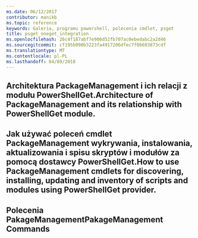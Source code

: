 ```yaml
---
ms.date: 06/12/2017
contributor: manikb
ms.topic: reference
keywords: Galeria, programu powershell, polecenia cmdlet, psget
title: psget_oneget_integration
ms.openlocfilehash: 26c4f187abf7e906d52fb707ac0ebedabc2a2d46
ms.sourcegitcommit: cf195b090b3223fa4917206dfec7f0b603873cdf
ms.translationtype: MT
ms.contentlocale: pl-PL
ms.lasthandoff: 04/09/2018
---
```

## <a name="architecture-of-packagemanagement-and-its-relationship-with-powershellget-module"></a><span data-ttu-id="2cab1-103">Architektura PackageManagement i ich relacji z modułu PowerShellGet.</span><span class="sxs-lookup"><span data-stu-id="2cab1-103">Architecture of PackageManagement and its relationship with PowerShellGet module.</span></span>

## <a name="how-to-use-packagemanagement-cmdlets-for-discovering-installing-updating-and-inventory-of-scripts-and-modules-using-powershellget-provider"></a><span data-ttu-id="2cab1-104">Jak używać poleceń cmdlet PackageManagement wykrywania, instalowania, aktualizowania i spisu skryptów i modułów za pomocą dostawcy PowerShellGet.</span><span class="sxs-lookup"><span data-stu-id="2cab1-104">How to use PackageManagement cmdlets for discovering, installing, updating and inventory of scripts and modules using PowerShellGet provider.</span></span>

## <a name="pakagemanagement-commands"></a><span data-ttu-id="2cab1-105">Polecenia PakageManagement</span><span class="sxs-lookup"><span data-stu-id="2cab1-105">PakageManagement Commands</span></span>